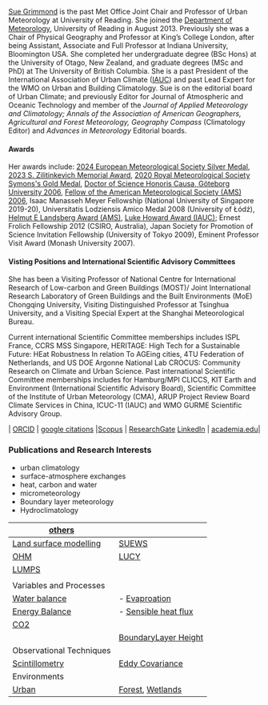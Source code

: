[Sue Grimmond](http://www.met.reading.ac.uk/userpages/xv904931.php)  is the past Met Office Joint Chair and Professor of Urban Meteorology at University of Reading. She joined the [Department of Meteorology](http://www.met.reading.ac.uk/), University of Reading in August 2013. Previously she was a Chair of Physical Geography and Professor at King’s College London, after being Assistant, Associate and Full Professor at Indiana University, Bloomington USA. She completed her undergraduate degree (BSc Hons) at the University of Otago, New Zealand, and graduate degrees (MSc and PhD) at The University of British Columbia. She is a past President of the International Association of Urban Climate ([IAUC](http://www.urban-climate.org/)) and past Lead Expert for the WMO on Urban and Building Climatology. Sue is on the editorial board of Urban Climate; and previously Editor for Journal of Atmospheric and Oceanic Technology and member of the *Journal of Applied Meteorology and Climatology; Annals of the Association of American Geographers, Agricultural and Forest Meteorology, Geography Compass* (Climatology Editor) and *Advances in Meteorology* Editorial boards. 


#### Awards

Her awards include: [2024 European Meteorological Society Silver Medal](https://www.emetsoc.org/awards/award/sue-grimmond/), [2023 S. Zilitinkevich Memorial Award](https://www.emetsoc.org/awards/award-category/collaborations-on-other-awards/zilitinkevich-award/), [2020 Royal Meteorological Society Symons's Gold Medal](https://www.rmets.org/awards-and-prizes-distinguished-work-and-careers-2020), [Doctor of Science Honoris Causa, Göteborg University 2006](https://www.gu.se/en/science/about-us/honorary-doctors), [Fellow of the American Meteorological Society (AMS) 2006](https://www.ametsoc.org/index.cfm/ams/about-ams/ams-organization-and-administration/list-of-fellows/), Isaac Manasseh Meyer Fellowship (National University of Singapore 2019-20), Universitatis Lodziensis Amico Medal 2008 (University of Łódź), [Helmut E Landsberg Award (AMS)](https://www.ametsoc.org/index.cfm/ams/about-ams/ams-awards-honors/awards/awards-for-outstanding-contributions/the-helmut-e-landsberg-award/),  [Luke Howard Award (IAUC)](http://www.urban-climate.org/); Ernest Frolich Fellowship 2012 (CSIRO, Australia), Japan Society for Promotion of Science Invitation Fellowship (University of Tokyo 2009), Eminent Professor Visit Award (Monash University 2007). 

#### Visting Positions and International Scientific Advisory Committees

She has been a Visiting Professor of National Centre for International Research of Low-carbon and Green Buildings (MOST)/ Joint International Research Laboratory of Green Buildings and the Built Environments (MoE) Chongqing University, Visiting Distinguished Professor at Tsinghua University, and a Visiting Special Expert at the Shanghai Meteorological Bureau.

Current international Scientific Committee memberships includes ISPL France, CCRS MSS Singapore, HERITAGE: High Tech for a Sustainable Future: HEat Robustness In relation To AGEing cities, 4TU Federation of Netherlands, and US DOE Argonne National Lab CROCUS: Community Research on Climate and Urban Science. Past international Scientific Committee memberships includes for Hamburg/MPI CLICCS, KIT Earth and Environment (International Scientific Advisory Board), Scientific Committee of the Institute of Urban Meteorology (CMA), ARUP Project Review Board Climate Services in China, ICUC-11 (IAUC) and WMO GURME Scientific Advisory Group.

| [ORCID](http://orcid.org/0000-0002-3166-9415) | [google citations](https://scholar.google.co.uk/citations?user=wlxFPjkAAAAJ&hl=en) |[Scopus](https://www.scopus.com/authid/detail.uri?authorId=55188785600) | [ResearchGate](http://www.researchgate.net/profile/C_Sue_Grimmond/)  [LinkedIn](http://uk.linkedin.com/pub/sue-grimmond/2/4a5/185) | [academia.edu](http://reading.academia.edu/SueGrimmond)|

### Publications and Research Interests

- urban climatology
- surface-atmosphere exchanges
- heat, carbon and water
- micrometeorology
- Boundary layer meteorology
- Hydroclimatology

| [others](https://suegrimmond.github.io/Publications)  | |
|--|--|
|[Land surface modelling](https://centaur.reading.ac.uk/cgi/search/archive/simple?screen=Search&order=&q=grimmond+model&_action_search=Search) |[SUEWS](http://centaur.reading.ac.uk/cgi/search/archive/simple?screen=Search&order=&q=SUEWS&_action_search=Search) |
| [OHM](http://centaur.reading.ac.uk/cgi/search/archive/simple?screen=Search&order=&q=grimmond+OHM&_action_search=Search) | [LUCY](https://centaur.reading.ac.uk/cgi/search/archive/simple?screen=Search&order=&q=grimmond+LUCY&_action_search=Search) |
| [LUMPS](http://centaur.reading.ac.uk/cgi/search/archive/simple?screen=Search&order=&q=LUMPS+grimmond&_action_search=Search) |
| |
| Variables and Processes |
| [Water balance](http://centaur.reading.ac.uk/cgi/search/archive/simple?screen=Search&order=&q=grimmond+%22water+balance%22&_action_search=Search)| - [Evaproation](http://centaur.reading.ac.uk/cgi/search/archive/simple?screen=Search&order=&q=grimmond+evaporation&_action_search=Search)
| [Energy Balance](http://centaur.reading.ac.uk/cgi/search/archive/simple?screen=Search&order=&q=grimmond+%22energy+balance%22&_action_search=Search)| - [Sensible heat flux](http://centaur.reading.ac.uk/cgi/search/archive/simple?screen=Search&order=&q=grimmond+%22sensible+heat+flux%22&_action_search=Search)|
| [CO2](http://centaur.reading.ac.uk/cgi/search/simple?screen=Search&order=&q=grimmond+CO2&_action_search=Search)|
| | [BoundaryLayer Height](http://centaur.reading.ac.uk/cgi/search/archive/simple?screen=Search&order=&q=grimmond+%22boundary+layer+height%22&_action_search=Search)|
|Observational Techniques|
| [Scintillometry](http://centaur.reading.ac.uk/cgi/search/simple?screen=Search&order=&q=grimmond+scintillometry&_action_search=Search)|[Eddy Covariance](http://centaur.reading.ac.uk/cgi/search/simple?screen=Search&order=&q=grimmond+eddy+covariance&_action_search=Search) |
| Environments |
| [Urban](http://centaur.reading.ac.uk/cgi/search/archive/simple?screen=Search&order=&q=grimmond+urban&_action_search=Search)| [Forest](http://centaur.reading.ac.uk/cgi/search/simple?screen=Search&order=&q=grimmond+forest&_action_search=Search),  [Wetlands]() |

